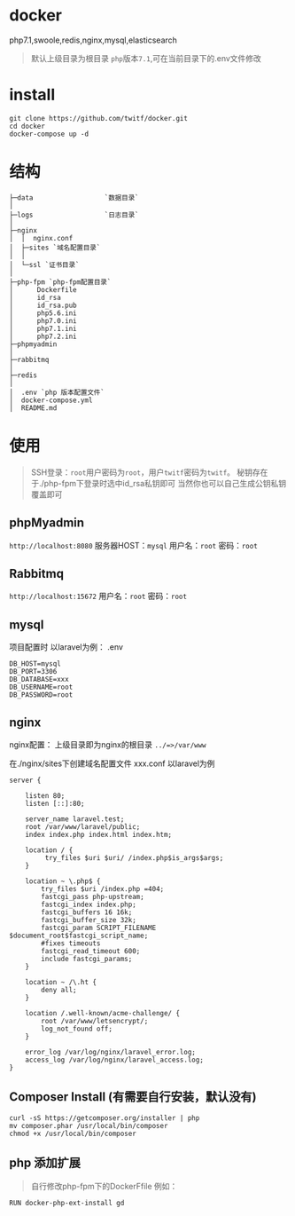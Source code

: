 # docker
php7.1,swoole,redis,nginx,mysql,elasticsearch
> 默认上级目录为根目录 `php`版本`7.1`,可在当前目录下的.env文件修改
# install

```
git clone https://github.com/twitf/docker.git
cd docker
docker-compose up -d
```

# 结构
```
├─data        			`数据目录`
│ 
├─logs        			`日志目录`
│  
├─nginx
│  │  nginx.conf
│  ├─sites `域名配置目录`
│  │      
│  └─ssl `证书目录`
│          
├─php-fpm `php-fpm配置目录`
│      Dockerfile
│      id_rsa
│      id_rsa.pub
│      php5.6.ini
│      php7.0.ini
│      php7.1.ini
│      php7.2.ini  
├─phpmyadmin
│    
├─rabbitmq
│    
├─redis
│
│  .env `php 版本配置文件`
│  docker-compose.yml
│  README.md   
```
# 使用

> SSH登录：`root`用户密码为`root`，用户`twitf`密码为`twitf`。 秘钥存在于./php-fpm下登录时选中id_rsa私钥即可 当然你也可以自己生成公钥私钥覆盖即可
## phpMyadmin
`http://localhost:8080`
服务器HOST：`mysql`
用户名：`root`
密码：`root`

## Rabbitmq

`http://localhost:15672`
用户名：`root`
密码：`root`

## mysql

项目配置时 以laravel为例： .env

```
DB_HOST=mysql
DB_PORT=3306
DB_DATABASE=xxx
DB_USERNAME=root
DB_PASSWORD=root
```
## nginx
nginx配置： 
上级目录即为nginx的根目录
`../=>/var/www`

在./nginx/sites下创建域名配置文件 xxx.conf  以laravel为例
```
server {

    listen 80;
    listen [::]:80;

    server_name laravel.test;
    root /var/www/laravel/public;
    index index.php index.html index.htm;

    location / {
         try_files $uri $uri/ /index.php$is_args$args;
    }

    location ~ \.php$ {
        try_files $uri /index.php =404;
        fastcgi_pass php-upstream;
        fastcgi_index index.php;
        fastcgi_buffers 16 16k;
        fastcgi_buffer_size 32k;
        fastcgi_param SCRIPT_FILENAME $document_root$fastcgi_script_name;
        #fixes timeouts
        fastcgi_read_timeout 600;
        include fastcgi_params;
    }

    location ~ /\.ht {
        deny all;
    }

    location /.well-known/acme-challenge/ {
        root /var/www/letsencrypt/;
        log_not_found off;
    }

    error_log /var/log/nginx/laravel_error.log;
    access_log /var/log/nginx/laravel_access.log;
}
```
## Composer Install (有需要自行安装，默认没有)

```
curl -sS https://getcomposer.org/installer | php
mv composer.phar /usr/local/bin/composer
chmod +x /usr/local/bin/composer
```

## php 添加扩展
> 自行修改php-fpm下的DockerFfile 例如：

```
RUN docker-php-ext-install gd
```




